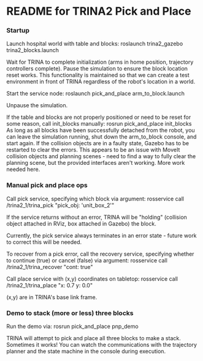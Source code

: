 # README for TRINA2 Pick and Place

### Startup

Launch hospital world with table and blocks:
roslaunch trina2_gazebo trina2_blocks.launch

Wait for TRINA to complete initialization (arms in home position, trajectory controllers complete).
Pause the simulation to ensure the block location reset works.  This functionality is maintained so that we can create a test environment in front of TRINA regardless of the robot's location in a world.

Start the service node:
roslaunch pick_and_place arm_to_block.launch

Unpause the simulation.

If the table and blocks are not properly positioned or need to be reset for some reason, call init_blocks manually:
rosrun pick_and_place init_blocks 
As long as all blocks have been successfully detached from the robot, you can leave the simulation running, shut down the arm_to_block console, and start again.  If the collision objects are in a faulty state, Gazebo has to be restarted to clear the errors.  This appears to be an issue with MoveIt collision objects and planning scenes - need to find a way to fully clear the planning scene, but the provided interfaces aren't working.  More work needed here.

### Manual pick and place ops

Call pick service, specifying which block via argument:
rosservice call /trina2_1/trina_pick "pick_obj: 'unit_box_2'" 

If the service returns without an error, TRINA will be "holding" (collision object attached in RViz, box attached in Gazebo) the block.

Currently, the pick service always terminates in an error state - future work to correct this will be needed.

To recover from a pick error, call the recovery service, specifying whether to continue (true) or cancel (false) via argument:
rosservice call /trina2_1/trina_recover "cont: true"

Call place service with (x,y) coordinates on tabletop:
rosservice call /trina2_1/trina_place "x: 0.7 y: 0.0"
  
(x,y) are in TRINA's base link frame.

### Demo to stack (more or less) three blocks 

Run the demo via:
rosrun pick_and_place pnp_demo

TRINA will attempt to pick and place all three blocks to make a stack.  Sometimes it works!  You can watch the communications with the trajectory planner and the state machine in the console during execution.

